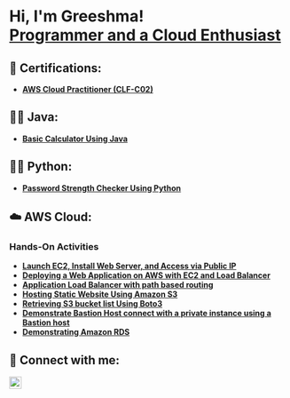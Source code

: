 <h1>Hi, I'm Greeshma! <br/><a href="https://www.linkedin.com/in/greeshma-babu/">Programmer and a Cloud Enthusiast</a> <a href="https://www.linkedin.com/in/greeshma-babu/"> </a>

<h2>📄 Certifications:</h2>

- <b><a href="https://github.com/Greeshma-Babu-tech/Certficates/blob/main/AWS%20Certified%20Cloud%20Practitioner%20certificate.pdf">AWS Cloud Practitioner (CLF-C02)</a></b>

<h2>👨‍💻  Java:</h2>

- <b><a href="https://github.com/Greeshma-Babu-tech/Java/tree/main/Calculator">Basic Calculator Using Java </a></b>


<h2>👨‍💻 Python:</h2>

- <b><a href="https://github.com/Greeshma-Babu-tech/Python/blob/main/Password%20Strength%20Checker">Password Strength Checker Using Python</a></b>

  
<h2>☁️ AWS Cloud:</h2>
<b><h3>Hands-On Activities</h3></b>

- <b><a href="https://github.com/Greeshma-Babu-tech/AWS/blob/main/Hosting%20a%20Web%20app%20on%20EC2.pdf">Launch EC2, Install Web Server, and Access via Public IP </a></b>
- <b><a href="https://github.com/Greeshma-Babu-tech/AWS/blob/main/Deploying%20a%20Web%20Application%20on%20AWS%20%20with%20EC2%20and%20Load%20Balancer.pdf">Deploying a Web Application on AWS  with EC2 and Load Balancer</a></b>
- <b><a href="https://github.com/Greeshma-Babu tech/AWS/blob/main/Application%20Load%20Balancer%20with%20path%20based%20routing/ALB%20with%20path%20based%20routing.pdf">Application Load Balancer with path based routing
 </a></b>
 - <b><a href="https://github.com/Greeshma-Babu-tech/AWS/tree/main/Hosting%20static%20Website%20using%20Amazone%20S3">Hosting Static Website Using Amazon S3 </a></b>
- <b><a href="https://github.com/Greeshma-Babu-tech/AWS/blob/main/AWS-%20Retrieving%20S3%20bucket%20list.pdf">Retrieving S3 bucket list Using Boto3 </a></b>
- <b><a href="https://github.com/Greeshma-Babu-tech/AWS-Hands-On-Activities/blob/main/Demonstrate%20Bastion%20Host%20connect%20with%20a%20private%20instance%20using%20a%20Bastion%20host.pdf">Demonstrate Bastion Host connect with a private instance using a Bastion host </a></b>
- <b><a href="https://github.com/Greeshma-Babu-tech/AWS-Hands-On-Activities/blob/main/Demonstrating%20Amazon%20RDS.pdf">Demonstrating Amazon RDS</a></b>




<h2> 🤳 Connect with me:</h2>


[<img align="left" alt="Greeshma | LinkedIn" width="22px" src="https://cdn.jsdelivr.net/npm/simple-icons@v3/icons/linkedin.svg" />][linkedin]



[twitter]: https://twitter.com
[linkedin]: https://www.linkedin.com/in/greeshma-babu/

<!--
**joshmadakor1/joshmadakor1** is a ✨ _special_ ✨ repository because its `README.md` (this file) appears on your GitHub profile.

Here are some ideas to get you started:

- 🔭 I’m currently working on ...
- 🌱 I’m currently learning ...
- 👯 I’m looking to collaborate on ...
- 🤔 I’m looking for help with ...
- 💬 Ask me about ...
- 📫 How to reach me: ...
- 😄 Pronouns: ...
- ⚡ Fun fact: ...
-->
